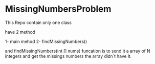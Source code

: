 # MissingNumbersProblem

This Repo contain only one class 

have 2 method

1- main mehod 
2- findMissingNumbers() 


and findMissingNumbers(int [] nums) funcation is to send it a array of N integers and get the missings numbers the array didn`t have it.
